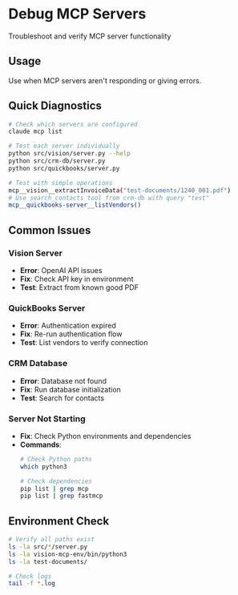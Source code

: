 # Debug MCP Servers

Troubleshoot and verify MCP server functionality

## Usage
Use when MCP servers aren't responding or giving errors.

## Quick Diagnostics
```bash
# Check which servers are configured
claude mcp list

# Test each server individually
python src/vision/server.py --help
python src/crm-db/server.py
python src/quickbooks/server.py

# Test with simple operations
mcp__vision__extractInvoiceData("test-documents/1240_001.pdf")
# Use search_contacts tool from crm-db with query "test"
mcp__quickbooks-server__listVendors()
```

## Common Issues

### Vision Server
- **Error**: OpenAI API issues
- **Fix**: Check API key in environment
- **Test**: Extract from known good PDF

### QuickBooks Server  
- **Error**: Authentication expired
- **Fix**: Re-run authentication flow
- **Test**: List vendors to verify connection

### CRM Database
- **Error**: Database not found
- **Fix**: Run database initialization
- **Test**: Search for contacts

### Server Not Starting
- **Fix**: Check Python environments and dependencies
- **Commands**:
  ```bash
  # Check Python paths
  which python3
  
  # Check dependencies
  pip list | grep mcp
  pip list | grep fastmcp
  ```

## Environment Check
```bash
# Verify all paths exist
ls -la src/*/server.py
ls -la vision-mcp-env/bin/python3
ls -la test-documents/

# Check logs
tail -f *.log
```